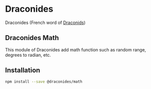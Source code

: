 # Draconides

Draconides (French word of [Draconids](https://en.wikipedia.org/wiki/Draconids))

## Draconides Math

This module of Draconides add math function such as random range, degrees to radian, etc.

## Installation

```bash
npm install --save @draconides/math
```
